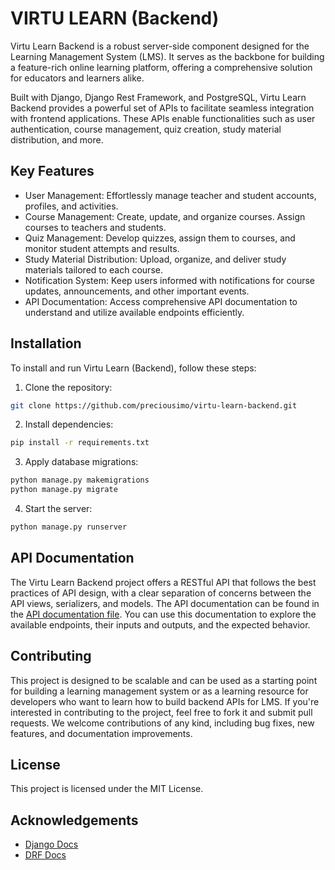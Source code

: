 ﻿# VIRTU LEARN (Backend)
Virtu Learn Backend is a robust server-side component designed for the Learning Management System (LMS). It serves as the backbone for building a feature-rich online learning platform, offering a comprehensive solution for educators and learners alike.

Built with Django, Django Rest Framework, and PostgreSQL, Virtu Learn Backend provides a powerful set of APIs to facilitate seamless integration with frontend applications. These APIs enable functionalities such as user authentication, course management, quiz creation, study material distribution, and more.


## Key Features
* User Management: Effortlessly manage teacher and student accounts, profiles, and activities.
* Course Management: Create, update, and organize courses. Assign courses to teachers and students.
* Quiz Management: Develop quizzes, assign them to courses, and monitor student attempts and results.
* Study Material Distribution: Upload, organize, and deliver study materials tailored to each course.
* Notification System: Keep users informed with notifications for course updates, announcements, and other important events.
* API Documentation: Access comprehensive API documentation to understand and utilize available endpoints efficiently.


## Installation
To install and run Virtu Learn (Backend), follow these steps:

1. Clone the repository:
```bash
git clone https://github.com/preciousimo/virtu-learn-backend.git
```

2. Install dependencies:
```bash
pip install -r requirements.txt
```

3. Apply database migrations:
```bash
python manage.py makemigrations
python manage.py migrate
```

4. Start the server:
```bash
python manage.py runserver
```

## API Documentation
The Virtu Learn Backend project offers a RESTful API that follows the best practices of API design, with a clear separation of concerns between the API views, serializers, and models. The API documentation can be found in the [API documentation file](https://virtulearn-api.onrender.com/). You can use this documentation to explore the available endpoints, their inputs and outputs, and the expected behavior.


## Contributing
This project is designed to be scalable and can be used as a starting point for building a learning management system or as a learning resource for developers who want to learn how to build backend APIs for LMS. If you're interested in contributing to the project, feel free to fork it and submit pull requests. We welcome contributions of any kind, including bug fixes, new features, and documentation improvements.


## License
This project is licensed under the MIT License.


## Acknowledgements
* [Django Docs](https://docs.djangoproject.com/en/4.2/)
* [DRF Docs](https://www.django-rest-framework.org/)
